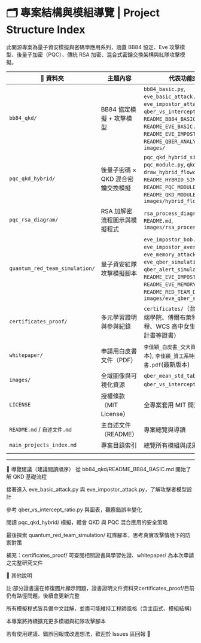 # 🗂️ 專案結構與模組導覽 | Project Structure Index

此開源專案為量子資安模擬與密碼學應用系列，涵蓋 BB84 協定、Eve 攻擊模型、後量子加密（PQC）、傳統 RSA 加密、混合式密鑰交換架構與紅隊攻擊模擬。

| 📁 資料夾                         | 主題內容                 | 代表功能或檔案                                                                                                                                                                                                                                       |
| ------------------------------ | -------------------- | --------------------------------------------------------------------------------------------------------------------------------------------------------------------------------------------------------------------------------------------- |
| `bb84_qkd/`                    | BB84 協定模擬 + 攻擊模型     | `bb84_basic.py`, `eve_basic_attack.py`, `eve_impostor_attack.py`, `qber_vs_intercept_ratio.py`, `README_BB84_BASIC.md`, `README_EVE_BASIC.md`, `README_EVE_IMPOSTOR.md`, `README_QBER_ANALYSIS.md`, `images/`                                 |
| `pqc_qkd_hybrid/`              | 後量子密碼 × QKD 混合密鑰交換模擬 | `pqc_qkd_hybrid_simulation.py`, `pqc_module.py`, `qkd_module.py`, `draw_hybrid_flowchart.py`, `README_HYBRID_SIM.md`, `README_PQC_MODULE.md`, `README_QKD_MODULE.md`, `images/hybrid_flowchart.png`                                           |
| `pqc_rsa_diagram/`             | RSA 加解密流程圖示與模擬程式     | `rsa_process_diagram.py`, `README.md`, `images/rsa_process.png`                                                                                                                                                                               |
| `quantum_red_team_simulation/` | 量子資安紅隊攻擊模擬腳本         | `eve_impostor_bob.py`, `eve_impostor_average.py`, `eve_memory_attack.py`, `eve_qber_simulation.py`, `qber_alert_simulator.py`, `README_EVE_IMPOSTOR.md`, `README_EVE_MEMORY.md`, `README_RED_TEAM_DRAFT.md`, `images/eve_qber_simulation.png` |
| `certificates_proof/`          | 多元學習證明與參與紀錄          | `certificates/`（台積電半導體雲端學院、傅爾布萊特英文辯論課程、WCS 高中女生科學教育巡迴計畫等證書）                                                                                                                                                                                       |
| `whitepaper/`                  | 申請用白皮書文件（PDF）        | `李佳穎_白皮書_交大資工.pdf`(第一版本), `李佳穎_資工系特殊選材_白皮書.pdf`(最新版本)                                                                                                                                                                                                     |
| `images/`                      | 全域圖像與可視化資源           | `qber_mean_std_table.png`, `qber_vs_intercept_ratio.png` 等                                                                                                                                                                                    |
| `LICENSE`                      | 授權條款（MIT License）    | 全專案套用 MIT 開源授權                                                                                                                                                                                                                                |
| `README.md` / `自述文件.md`        | 主自述文件（README）        | 專案總覽與導讀                                                                                                                                                                                                                                       |
| `main_projects_index.md`       | 專案目錄索引               | 總覽所有模組與成果                                                                                                                                                                                                                                     |
                                                                                                                                                                                                                             |

---

🚀 導覽建議（建議閱讀順序）
從 bb84_qkd/README_BB84_BASIC.md 開始了解 QKD 基礎流程

接著進入 eve_basic_attack.py 與 eve_impostor_attack.py，了解攻擊者模型設計

參考 qber_vs_intercept_ratio.py 與圖表，觀察錯誤率變化

閱讀 pqc_qkd_hybrid/ 模擬，體會 QKD 與 PQC 混合應用的安全策略

最後探索 quantum_red_team_simulation/ 紅隊腳本，思考真實攻擊情境下的防禦對策

補充：certificates_proof/ 可查閱相關證書與學習佐證、whitepaper/ 為本次申請之完整研究文件

📎 其他說明

註:部分證書還在修復圖片顯示問題，證書證明文件資料夾certificates_proof/目前仍有路徑問題，後續會更新完整

所有模擬程式皆具備中文註解，並盡可能維持工程師風格（含主函式、模組結構）

本專案將持續擴充更多模組與紅隊攻擊腳本

若有使用建議、錯誤回報或改進想法，歡迎於 Issues 區回報 🙌

